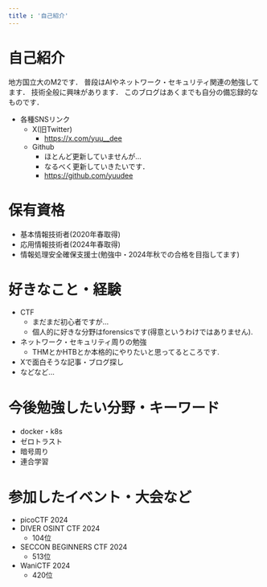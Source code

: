 ```yaml
---
title : '自己紹介'
---
```

# 自己紹介
地方国立大のM2です．
普段はAIやネットワーク・セキュリティ関連の勉強してます．
技術全般に興味があります．
このブログはあくまでも自分の備忘録的なものです．

- 各種SNSリンク
  - X(旧Twitter)
    - https://x.com/yuu__dee
  - Github
    - ほとんど更新していませんが…
    - なるべく更新していきたいです．
    - https://github.com/yuudee

# 保有資格
- 基本情報技術者(2020年春取得)
- 応用情報技術者(2024年春取得)
- 情報処理安全確保支援士(勉強中・2024年秋での合格を目指してます)

# 好きなこと・経験
- CTF
  - まだまだ初心者ですが…
  - 個人的に好きな分野はforensicsです(得意というわけではありません).
- ネットワーク・セキュリティ周りの勉強
  - THMとかHTBとか本格的にやりたいと思ってるところです.
- Xで面白そうな記事・ブログ探し
- などなど…

# 今後勉強したい分野・キーワード
- docker・k8s
- ゼロトラスト
- 暗号周り
- 連合学習

# 参加したイベント・大会など
- picoCTF 2024
- DIVER OSINT CTF 2024
  - 104位
- SECCON BEGINNERS CTF 2024
  - 513位
- WaniCTF 2024
  - 420位
